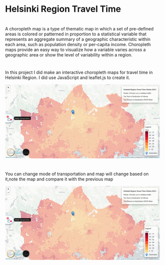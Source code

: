 # Helsinki Region Travel Time
#
A choropleth map is a type of thematic map in which a set of pre-defined areas is colored or patterned in proportion to a statistical variable that represents an aggregate summary of a geographic characteristic within each area, such as population density or per-capita income.
Choropleth maps provide an easy way to visualize how a variable varies across a geographic area or show the level of variability within a region.
#
In this project I did make an interactive choropleth maps for travel time in Helsinki Region. I did use JavaScript and leaflet.js to create it.

![Project's Image](image/image.jpg)

#
You can change mode of transportation and map will change based on it,note the map and compare it with the previous map 

![Change Mode](image/image.jpg)

#

